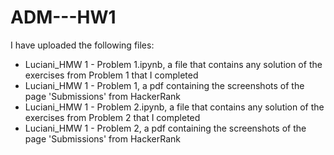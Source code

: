 # ADM---HW1
I have uploaded the following files:
- Luciani_HMW 1 - Problem 1.ipynb, a file that contains any solution of the exercises from Problem 1 that I completed
- Luciani_HMW 1 - Problem 1, a pdf containing the screenshots of the page 'Submissions' from HackerRank
- Luciani_HMW 1 - Problem 2.ipynb, a file that contains any solution of the exercises from Problem 2 that I completed
- Luciani_HMW 1 - Problem 2, a pdf containing the screenshots of the page 'Submissions' from HackerRank
